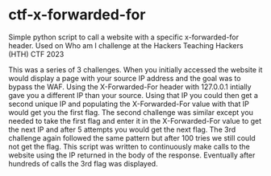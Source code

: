 # ctf-x-forwarded-for
Simple python script to call a website with a specific x-forwarded-for header.  Used on Who am I challenge at the Hackers Teaching Hackers (HTH) CTF 2023

This was a series of 3 challenges.  When you initially accessed the website it would display a page with your source IP address and the goal was to bypass the WAF.  Using the X-Forwarded-For header with 127.0.0.1 intially gave you a different IP than your source.  Using that IP you could then get a second unique IP and populating the X-Forwarded-For value with that IP would get you the first flag.  The second challenge was similar except you needed to take the first flag and enter it in the X-Forwarded-For value to get the next IP and after 5 attempts you would get the next flag.  The 3rd challenge again followed the same pattern but after 100 tries we still could not get the flag.  This script was written to continuously make calls to the website using the IP returned in the body of the response.  Eventually after hundreds of calls the 3rd flag was displayed.
